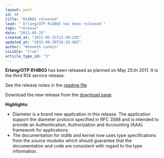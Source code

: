 ```yaml
---
layout: post
id: 40
title: "R14B03 released"
lead: " Erlang/OTP R14B03 has been released "
tags: "release"
date: "2011-05-25"
created_at: "2011-05-25T15:38:29Z"
updated_at: "2015-09-30T16:29:06Z"
author: "Kenneth Lundin"
visible: "true"
article_type_id: "3"
---
```


**Erlang/OTP R14B03** has been released as planned on May 25:th 2011. It is the third R14 service release.

 See the release notes in the [readme file](https://www.erlang.org/download/otp_src_R14B03.readme)

 Download the new release from the [download page](/download/).

**Highlights:**
* Diameter is a brand new application in this release. The application support the diameter protocol specified in RFC 3588 and is intended to provide an Authentication, Authorization and Accounting (AAA) framework for applications. 
* The documentation for stdlib and kernel now uses type specifications from the source modules which should guarantee that the documentation and code are consistent with regard to the type information.
